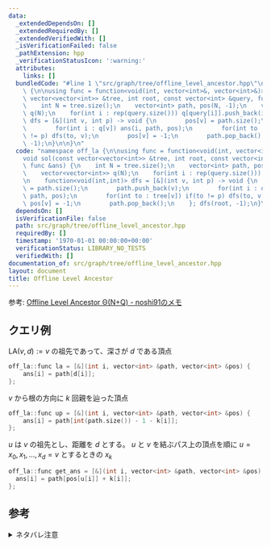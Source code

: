 ```yaml
---
data:
  _extendedDependsOn: []
  _extendedRequiredBy: []
  _extendedVerifiedWith: []
  _isVerificationFailed: false
  _pathExtension: hpp
  _verificationStatusIcon: ':warning:'
  attributes:
    links: []
  bundledCode: "#line 1 \"src/graph/tree/offline_level_ancestor.hpp\"\nnamespace off_la\
    \ {\n\nusing func = function<void(int, vector<int>&, vector<int>&)>;\nvoid sol(const\
    \ vector<vector<int>> &tree, int root, const vector<int> &query, func &ans) {\n\
    \    int N = tree.size();\n    vector<int> path, pos(N, -1);\n    vector<vector<int>>\
    \ q(N);\n    for(int i : rep(query.size())) q[query[i]].push_back(i);\n\n    function<void(int,int)>\
    \ dfs = [&](int v, int p) -> void {\n        pos[v] = path.size();\n        path.push_back(v);\n\
    \        for(int i : q[v]) ans(i, path, pos);\n        for(int to : tree[v]) if(to\
    \ != p) dfs(to, v);\n        pos[v] = -1;\n        path.pop_back();\n    }; dfs(root,\
    \ -1);\n}\n\n}\n"
  code: "namespace off_la {\n\nusing func = function<void(int, vector<int>&, vector<int>&)>;\n\
    void sol(const vector<vector<int>> &tree, int root, const vector<int> &query,\
    \ func &ans) {\n    int N = tree.size();\n    vector<int> path, pos(N, -1);\n\
    \    vector<vector<int>> q(N);\n    for(int i : rep(query.size())) q[query[i]].push_back(i);\n\
    \n    function<void(int,int)> dfs = [&](int v, int p) -> void {\n        pos[v]\
    \ = path.size();\n        path.push_back(v);\n        for(int i : q[v]) ans(i,\
    \ path, pos);\n        for(int to : tree[v]) if(to != p) dfs(to, v);\n       \
    \ pos[v] = -1;\n        path.pop_back();\n    }; dfs(root, -1);\n}\n\n}\n"
  dependsOn: []
  isVerificationFile: false
  path: src/graph/tree/offline_level_ancestor.hpp
  requiredBy: []
  timestamp: '1970-01-01 00:00:00+00:00'
  verificationStatus: LIBRARY_NO_TESTS
  verifiedWith: []
documentation_of: src/graph/tree/offline_level_ancestor.hpp
layout: document
title: Offline Level Ancestor
---
```


参考: [Offline Level Ancestor Θ(N+Q) - noshi91のメモ](https://noshi91.hatenablog.com/entry/2019/09/22/114149)

## クエリ例
$\mathrm{LA}(v, d) := v$ の祖先であって、深さが $d$ である頂点
```cpp
off_la::func la = [&](int i, vector<int> &path, vector<int> &pos) {
    ans[i] = path[d[i]];
};
```

$v$ から根の方向に $k$ 回親を辿った頂点
```cpp
off_la::func up = [&](int i, vector<int> &path, vector<int> &pos) {
    ans[i] = path[int(path.size()) - 1 - k[i]];
};
```

$u$ は $v$ の祖先とし、距離を $d$ とする。 $u$ と $v$ を結ぶパス上の頂点を順に $u = x_0, x_1, \dots, x_d = v$ とするときの $x_k$  

```cpp
off_la::func get_ans = [&](int i, vector<int> &path, vector<int> &pos) {
  ans[i] = path[pos[u[i]] + k[i]];
};
```

## 参考
<details>
  <summary>ネタバレ注意</summary>
  <a href="https://atcoder.jp/contests/pakencamp-2022-day1/tasks/pakencamp_2022_day1_g">パ研合宿2022 第1日「Jikka」G - Ancestor Query</a>
</details>
